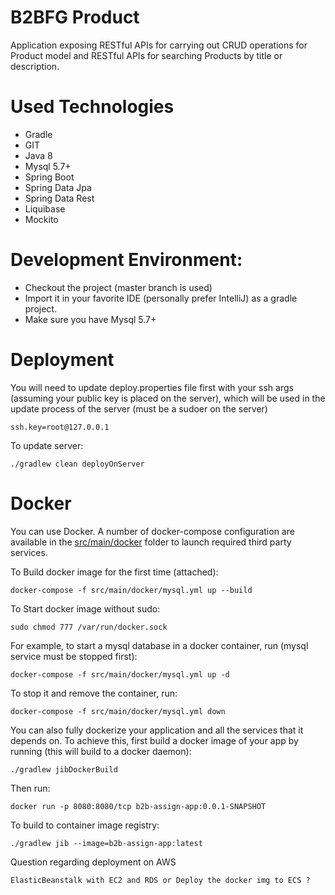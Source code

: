 
# B2BFG Product

Application exposing RESTful APIs for carrying out CRUD operations for Product model and RESTful APIs for searching Products by title or description.

# Used Technologies

* Gradle
* GIT
* Java 8
* Mysql 5.7+
* Spring Boot
* Spring Data Jpa
* Spring Data Rest
* Liquibase
* Mockito

# Development Environment:

* Checkout the project (master branch is used)
* Import it in your favorite IDE (personally prefer IntelliJ) as a gradle project.
* Make sure you have Mysql 5.7+

# Deployment

You will need to update deploy.properties file first with your ssh args (assuming your public key is placed on the server), which will be used in the update process of the server (must be a sudoer on the server)

    ssh.key=root@127.0.0.1

To update server:

    ./gradlew clean deployOnServer

# Docker

You can use Docker. A number of docker-compose configuration are available in the [src/main/docker](src/main/docker) folder to launch required third party services.

To Build docker image for the first time (attached):

    docker-compose -f src/main/docker/mysql.yml up --build

To Start docker image without sudo:

    sudo chmod 777 /var/run/docker.sock

For example, to start a mysql database in a docker container, run (mysql service must be stopped first):

    docker-compose -f src/main/docker/mysql.yml up -d

To stop it and remove the container, run:

    docker-compose -f src/main/docker/mysql.yml down

You can also fully dockerize your application and all the services that it depends on.
To achieve this, first build a docker image of your app by running (this will build to a docker daemon):

    ./gradlew jibDockerBuild

Then run:

    docker run -p 8080:8080/tcp b2b-assign-app:0.0.1-SNAPSHOT

To build to container image registry:

    ./gradlew jib --image=b2b-assign-app:latest

Question regarding deployment on AWS

    ElasticBeanstalk with EC2 and RDS or Deploy the docker img to ECS ?